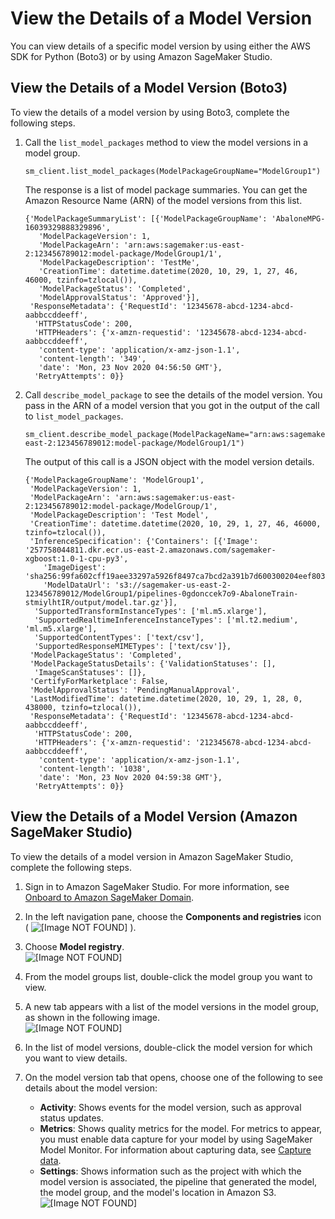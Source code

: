 # View the Details of a Model Version<a name="model-registry-details"></a>

You can view details of a specific model version by using either the AWS SDK for Python \(Boto3\) or by using Amazon SageMaker Studio\.

## View the Details of a Model Version \(Boto3\)<a name="model-registry-details-api"></a>

To view the details of a model version by using Boto3, complete the following steps\.

1. Call the `list_model_packages` method to view the model versions in a model group\.

   ```
   sm_client.list_model_packages(ModelPackageGroupName="ModelGroup1")
   ```

   The response is a list of model package summaries\. You can get the Amazon Resource Name \(ARN\) of the model versions from this list\.

   ```
   {'ModelPackageSummaryList': [{'ModelPackageGroupName': 'AbaloneMPG-16039329888329896',
      'ModelPackageVersion': 1,
      'ModelPackageArn': 'arn:aws:sagemaker:us-east-2:123456789012:model-package/ModelGroup1/1',
      'ModelPackageDescription': 'TestMe',
      'CreationTime': datetime.datetime(2020, 10, 29, 1, 27, 46, 46000, tzinfo=tzlocal()),
      'ModelPackageStatus': 'Completed',
      'ModelApprovalStatus': 'Approved'}],
    'ResponseMetadata': {'RequestId': '12345678-abcd-1234-abcd-aabbccddeeff',
     'HTTPStatusCode': 200,
     'HTTPHeaders': {'x-amzn-requestid': '12345678-abcd-1234-abcd-aabbccddeeff',
      'content-type': 'application/x-amz-json-1.1',
      'content-length': '349',
      'date': 'Mon, 23 Nov 2020 04:56:50 GMT'},
     'RetryAttempts': 0}}
   ```

1. Call `describe_model_package` to see the details of the model version\. You pass in the ARN of a model version that you got in the output of the call to `list_model_packages`\.

   ```
   sm_client.describe_model_package(ModelPackageName="arn:aws:sagemaker:us-east-2:123456789012:model-package/ModelGroup1/1")
   ```

   The output of this call is a JSON object with the model version details\.

   ```
   {'ModelPackageGroupName': 'ModelGroup1',
    'ModelPackageVersion': 1,
    'ModelPackageArn': 'arn:aws:sagemaker:us-east-2:123456789012:model-package/ModelGroup/1',
    'ModelPackageDescription': 'Test Model',
    'CreationTime': datetime.datetime(2020, 10, 29, 1, 27, 46, 46000, tzinfo=tzlocal()),
    'InferenceSpecification': {'Containers': [{'Image': '257758044811.dkr.ecr.us-east-2.amazonaws.com/sagemaker-xgboost:1.0-1-cpu-py3',
       'ImageDigest': 'sha256:99fa602cff19aee33297a5926f8497ca7bcd2a391b7d600300204eef803bca66',
       'ModelDataUrl': 's3://sagemaker-us-east-2-123456789012/ModelGroup1/pipelines-0gdonccek7o9-AbaloneTrain-stmiylhtIR/output/model.tar.gz'}],
     'SupportedTransformInstanceTypes': ['ml.m5.xlarge'],
     'SupportedRealtimeInferenceInstanceTypes': ['ml.t2.medium', 'ml.m5.xlarge'],
     'SupportedContentTypes': ['text/csv'],
     'SupportedResponseMIMETypes': ['text/csv']},
    'ModelPackageStatus': 'Completed',
    'ModelPackageStatusDetails': {'ValidationStatuses': [],
     'ImageScanStatuses': []},
    'CertifyForMarketplace': False,
    'ModelApprovalStatus': 'PendingManualApproval',
    'LastModifiedTime': datetime.datetime(2020, 10, 29, 1, 28, 0, 438000, tzinfo=tzlocal()),
    'ResponseMetadata': {'RequestId': '12345678-abcd-1234-abcd-aabbccddeeff',
     'HTTPStatusCode': 200,
     'HTTPHeaders': {'x-amzn-requestid': '212345678-abcd-1234-abcd-aabbccddeeff',
      'content-type': 'application/x-amz-json-1.1',
      'content-length': '1038',
      'date': 'Mon, 23 Nov 2020 04:59:38 GMT'},
     'RetryAttempts': 0}}
   ```

## View the Details of a Model Version \(Amazon SageMaker Studio\)<a name="model-registry-details-studio"></a>

To view the details of a model version in Amazon SageMaker Studio, complete the following steps\.

1. Sign in to Amazon SageMaker Studio\. For more information, see [Onboard to Amazon SageMaker Domain](gs-studio-onboard.md)\.

1. In the left navigation pane, choose the **Components and registries** icon \( ![\[Image NOT FOUND\]](http://docs.aws.amazon.com/sagemaker/latest/dg/images/icons/Components_registries.png) \)\.

1. Choose **Model registry**\.  
![\[Image NOT FOUND\]](http://docs.aws.amazon.com/sagemaker/latest/dg/images/model_registry/model-registry.png)

1. From the model groups list, double\-click the model group you want to view\.

1. A new tab appears with a list of the model versions in the model group, as shown in the following image\.  
![\[Image NOT FOUND\]](http://docs.aws.amazon.com/sagemaker/latest/dg/images/model_registry/model-versions.png)

1. In the list of model versions, double\-click the model version for which you want to view details\.

1. On the model version tab that opens, choose one of the following to see details about the model version:
   + **Activity**: Shows events for the model version, such as approval status updates\.
   + **Metrics**: Shows quality metrics for the model\. For metrics to appear, you must enable data capture for your model by using SageMaker Model Monitor\. For information about capturing data, see [Capture data](model-monitor-data-capture.md)\.
   + **Settings**: Shows information such as the project with which the model version is associated, the pipeline that generated the model, the model group, and the model's location in Amazon S3\.  
![\[Image NOT FOUND\]](http://docs.aws.amazon.com/sagemaker/latest/dg/images/model_registry/model-version-details.png)